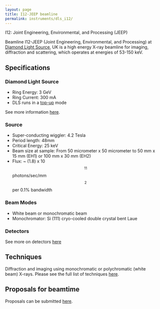 ```yaml
---
layout: page
title: I12-JEEP beamline
permalink: instruments/dls_i12/
---
```


I12: Joint Engineering, Environmental, and Processing (JEEP)

Beamline I12-JEEP (Joint Engineering, Environmental, and Processing) at 
[Diamond Light Source](https://www.diamond.ac.uk/), UK is a high energy X-ray beamline for imaging, diffraction and scattering, which operates at energies of 53-150 keV.

## Specifications

### Diamond Light Source

* Ring Energy: 3 GeV
* Ring Current: 300 mA
* DLS runs in a [top-up](https://www.diamond.ac.uk/Science/Machine/Components/linac.html) mode

See more information [here](https://www.diamond.ac.uk/Science/Machine.html). 

### Source

* Super-conducting wiggler: 4.2 Tesla
* Period length: 48mm
* Critical Energy: 25 keV
* Beam size at sample: From 50 micrometer x 50 micrometer to 50 mm x 15 mm (EH1) or 100 mm x 30 mm (EH2)
* Flux: ~ (1.8) x 10$$^{11} $$ photons/sec/mm$$^2$$ per 0.1% bandwidth

### Beam Modes

* White beam or monochromatic beam
* Monochromator: Si (111) cryo-cooled double crystal bent Laue


### Detectors

See more on detectors [here](https://www.diamond.ac.uk/Instruments/Imaging-and-Microscopy/I12/Detectors-at-I12.html)

## Techniques

Diffraction and imaging using monochromatic or polychromatic (white beam) X-rays. Please see the full list of techniques [here](https://www.diamond.ac.uk/Instruments/Imaging-and-Microscopy/I12/Techniques-at-I12.html).


## Proposals for beamtime

Proposals can be submitted [here](https://www.diamond.ac.uk/Users/Apply-for-Beamtime.html).
